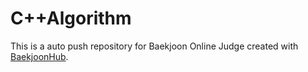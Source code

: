 # C++Algorithm


This is a auto push repository for Baekjoon Online Judge created with [BaekjoonHub](https://github.com/BaekjoonHub/BaekjoonHub).
